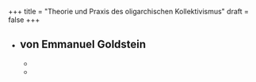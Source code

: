 +++
title = "Theorie und Praxis des oligarchischen Kollektivismus"
draft = false
+++

-   von Emmanuel Goldstein
    -
    -
    -